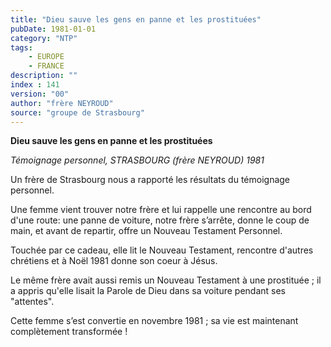 ```yaml
---
title: "Dieu sauve les gens en panne et les prostituées"
pubDate: 1981-01-01
category: "NTP"
tags: 
    - EUROPE
    - FRANCE
description: ""
index : 141
version: "00"
author: "frère NEYROUD"
source: "groupe de Strasbourg"
---
```


**Dieu sauve les gens en panne et les prostituées**

_Témoignage personnel, STRASBOURG (frère NEYROUD) 1981_

Un frère de Strasbourg nous a rapporté les résultats du témoignage personnel.

Une femme vient trouver notre frère et lui rappelle une rencontre au bord d'une route: une panne de voiture, notre frère s’arrête, donne le coup de main, et avant de repartir, offre un Nouveau Testament Personnel.

Touchée par ce cadeau, elle lit le Nouveau Testament, rencontre d'autres chrétiens et à Noël 1981 donne son coeur à Jésus.

Le même frère avait aussi remis un Nouveau Testament à une prostituée ; il a appris qu'elle lisait la Parole de Dieu dans sa voiture pendant ses "attentes".

Cette femme s’est convertie en novembre 1981 ; sa vie est maintenant complètement transformée !